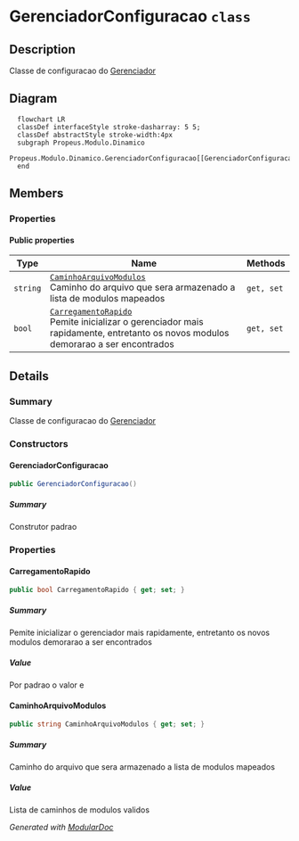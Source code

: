 # GerenciadorConfiguracao `class`

## Description
Classe de configuracao do [Gerenciador](./propeusmodulodinamico-Gerenciador.md)

## Diagram
```mermaid
  flowchart LR
  classDef interfaceStyle stroke-dasharray: 5 5;
  classDef abstractStyle stroke-width:4px
  subgraph Propeus.Modulo.Dinamico
  Propeus.Modulo.Dinamico.GerenciadorConfiguracao[[GerenciadorConfiguracao]]
  end
```

## Members
### Properties
#### Public  properties
| Type | Name | Methods |
| --- | --- | --- |
| `string` | [`CaminhoArquivoModulos`](#caminhoarquivomodulos)<br>Caminho do arquivo que sera armazenado a lista de modulos mapeados | `get, set` |
| `bool` | [`CarregamentoRapido`](#carregamentorapido)<br>Pemite inicializar o gerenciador mais rapidamente, entretanto os novos modulos demorarao a ser encontrados | `get, set` |

## Details
### Summary
Classe de configuracao do [Gerenciador](./propeusmodulodinamico-Gerenciador.md)

### Constructors
#### GerenciadorConfiguracao
```csharp
public GerenciadorConfiguracao()
```
##### Summary
Construtor padrao

### Properties
#### CarregamentoRapido
```csharp
public bool CarregamentoRapido { get; set; }
```
##### Summary
Pemite inicializar o gerenciador mais rapidamente, entretanto os novos modulos demorarao a ser encontrados

##### Value
Por padrao o valor e

#### CaminhoArquivoModulos
```csharp
public string CaminhoArquivoModulos { get; set; }
```
##### Summary
Caminho do arquivo que sera armazenado a lista de modulos mapeados

##### Value
Lista de caminhos de modulos validos

*Generated with* [*ModularDoc*](https://github.com/hailstorm75/ModularDoc)

